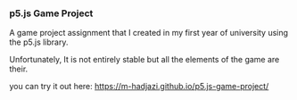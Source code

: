 ### p5.js Game Project ###

A game project assignment that I created in my first year of university using the p5.js library.

Unfortunately, It is not entirely stable but all the elements of the game are 
their.

you can try it out here: https://m-hadjazi.github.io/p5.js-game-project/
